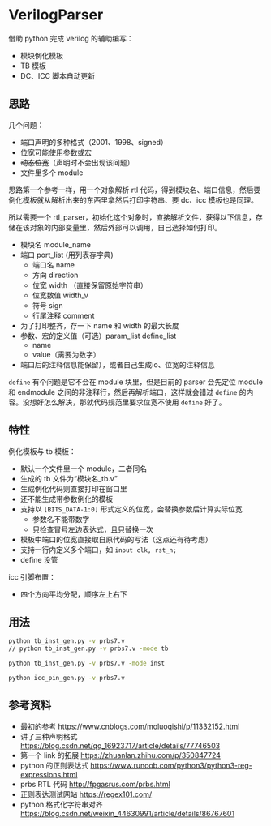 # VerilogParser

借助 python 完成 verilog 的辅助编写：

- 模块例化模板
- TB 模板
- DC、ICC 脚本自动更新

## 思路

几个问题：

- 端口声明的多种格式（2001、1998、signed）
- 位宽可能使用参数或宏
- ~~动态位宽~~（声明时不会出现该问题）
- 文件里多个 module

思路第一个参考一样，用一个对象解析 rtl 代码，得到模块名、端口信息，然后要例化模板就从解析出来的东西里拿然后打印字符串、要 dc、icc 模板也是同理。

所以需要一个 rtl_parser，初始化这个对象时，直接解析文件，获得以下信息，存储在该对象的内部变量里，然后外部可以调用，自己选择如何打印。

- 模块名 module_name
- 端口 port_list (用列表存字典)
  - 端口名 name
  - 方向 direction
  - 位宽 width （直接保留原始字符串）
  - 位宽数值 width_v
  - 符号 sign
  - 行尾注释 comment
- 为了打印整齐，存一下 name 和 width 的最大长度
- 参数、宏的定义值（可选）param_list define_list
  - name
  - value（需要为数字）
- 端口后的注释信息能保留），或者自己生成io、位宽的注释信息

```define``` 有个问题是它不会在 module 块里，但是目前的 parser 会先定位 module 和 endmodule 之间的非注释行，然后再解析端口，这样就会错过 ```define``` 的内容。没想好怎么解决，那就代码规范里要求位宽不使用 ```define``` 好了。

## 特性

例化模板与 tb 模板：

- 默认一个文件里一个 module，二者同名
- 生成的 tb 文件为“模块名_tb.v”
- 生成例化代码则直接打印在窗口里
- 还不能生成带参数例化的模板
- 支持以 ```[BITS_DATA-1:0]``` 形式定义的位宽，会替换参数后计算实际位宽
  - 参数名不能带数字
  - 只检查冒号左边表达式，且只替换一次
- 模板中端口的位宽直接取自原代码的写法（这点还有待考虑）
- 支持一行内定义多个端口，如 ```input clk, rst_n;```
- define 没管

icc 引脚布置：

- 四个方向平均分配，顺序左上右下

## 用法

```bash
python tb_inst_gen.py -v prbs7.v
// python tb_inst_gen.py -v prbs7.v -mode tb

python tb_inst_gen.py -v prbs7.v -mode inst

python icc_pin_gen.py -v prbs7.v
```

## 参考资料

- 最初的参考 <https://www.cnblogs.com/moluoqishi/p/11332152.html>
- 讲了三种声明格式 <https://blog.csdn.net/qq_16923717/article/details/77746503>
- 第一个 link 的拓展 <https://zhuanlan.zhihu.com/p/350847724>
- python 的正则表达式 <https://www.runoob.com/python3/python3-reg-expressions.html>
- prbs RTL 代码 <http://fpgasrus.com/prbs.html>
- 正则表达测试网站 <https://regex101.com/>
- python 格式化字符串对齐 <https://blog.csdn.net/weixin_44630991/article/details/86767601>